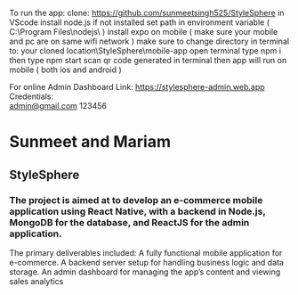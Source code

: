 To run the app:
clone: https://github.com/sunmeetsingh525/StyleSphere    in VScode
install node.js if not installed
set path in environment variable ( C:\Program Files\nodejs\ )
install expo on mobile ( make sure your mobile and pc are on same wifi network )
make sure to change directory in terminal to:  your cloned location\StyleSphere\mobile-app
open terminal type     npm i 
then type              npm start
scan qr code generated in terminal
then app will run on mobile ( both ios and android )

For online Admin Dashboard
Link: https://stylesphere-admin.web.app
Credentials:  
admin@gmail.com
123456

# Sunmeet and Mariam
## StyleSphere
### The project is aimed at to develop an e-commerce mobile application using React Native, with a backend in Node.js, MongoDB for the database, and ReactJS for the admin application. 
The primary deliverables included:
A fully functional mobile application for e-commerce.
A backend server setup for handling business logic and data storage.
An admin dashboard for managing the app’s content and viewing sales analytics
